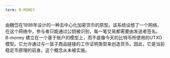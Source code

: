 ```yaml
---
term: B-MONEY
---
```


由魏岱在1998年设计的一种去中心化加密货币的原型。该系统设想了一个网络，在这个网络中，参与者只能通过公钥被识别，每一笔交易都需要由发送者签名。B-money 建立在一个基于账户的模型上，而不是像今天的比特币所使用的UTXO模型。它允许通过与一篮子商品链接的工作证明类型来创造货币。因此，它是当前稳定币原理的前身。这个概念从未被实施。